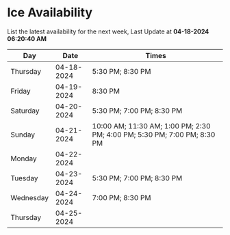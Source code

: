 # Ice Availability

List the latest availability for the next week, Last Update at **04-18-2024 06:20:40 AM**

| Day         | Date        | Times       |
| ----------- | ----------- | ----------- |
|Thursday|04-18-2024|5:30 PM; 8:30 PM|
|Friday|04-19-2024|8:30 PM|
|Saturday|04-20-2024|5:30 PM; 7:00 PM; 8:30 PM|
|Sunday|04-21-2024|10:00 AM; 11:30 AM; 1:00 PM; 2:30 PM; 4:00 PM; 5:30 PM; 7:00 PM; 8:30 PM|
|Monday|04-22-2024||
|Tuesday|04-23-2024|5:30 PM; 7:00 PM; 8:30 PM|
|Wednesday|04-24-2024|7:00 PM; 8:30 PM|
|Thursday|04-25-2024||
